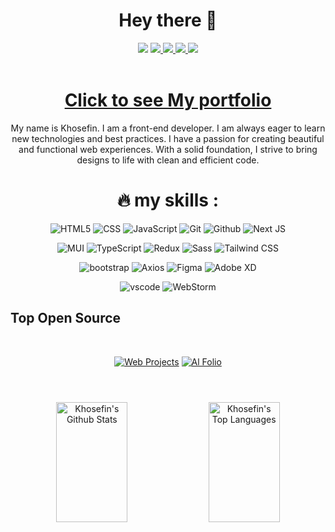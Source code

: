 
<h1 align="center">Hey there 👋</h1>
<div align="center">
 <img src="https://komarev.com/ghpvc/?username=Khosefin&style=flat-square&color=green" />
  <a href="https://linkedin.com/in/aryan-shoughi-658015288">
    <img src="https://img.shields.io/badge/LinkedIn-blue?logo=linkedin&logoColor=white" />
  </a>
  <a href="https://github.com/khosefin">
    <img src="https://img.shields.io/badge/github-black?logo=github&logoColor=white" />
  </a>
  <a href="arianshoughi@gmail.com">
    <img src="https://img.shields.io/badge/gmail-red?logo=gmail&logoColor=white" />
  </a>
  <a href="https://www.instagram.com/khosefin">
    <img src="https://img.shields.io/badge/instagram-purple?logo=instagram&logoColor=white" />
  </a>
</div>
</br>
<h1 align="center"><a href="https://Khosefin.liara.run">Click to see My portfolio</a></h1>
<p align="center"> My name is Khosefin. I am a front-end developer. I am always eager to learn new technologies and best practices. I have a passion for creating beautiful and functional web experiences. With a solid foundation, I strive to bring designs to life with clean and efficient code. </p>


<h1 align="center">🔥 my skills : </h1>
<div align="center">
  
  ![HTML5](https://img.shields.io/badge/-HTML5-000?&logo=html5&logoColor=E34F26)
  ![CSS](https://img.shields.io/badge/-CSS-000?&logo=css3&logoColor=1572B6)
  ![JavaScript](https://img.shields.io/badge/-JavaScript-000?&logo=JavaScript&logoColo)
  ![Git](https://img.shields.io/badge/-Git-000?&logo=git)
  ![Github](https://img.shields.io/badge/-Github-000?&logo=github)
  ![Next JS](https://img.shields.io/badge/Next-black?&logo=next.js)
  </div>
<div align="center">

  ![MUI](https://img.shields.io/badge/MUI-000?&logo=mui)
  ![TypeScript](https://img.shields.io/badge/typescript-000?&logo=typescript)
  ![Redux](https://img.shields.io/badge/redux-000?&logo=redux&logoColor=purple)
  ![Sass](https://img.shields.io/badge/-Sass-000?&logo=Sass)
  ![Tailwind CSS](https://img.shields.io/badge/-tailwindcss-000?&logo=tailwindcss)

</div>
<div align="center">
  
  ![bootstrap](https://img.shields.io/badge/-bootstrap-000?&logo=bootstrap)
  ![Axios](https://img.shields.io/badge/-Axios-000?&logo=Axios)
  ![Figma](https://img.shields.io/badge/figma-000?&logo=figma)
  ![Adobe XD](https://img.shields.io/badge/Adobe%20XD-000?&logo=Adobe%20XD&logoColor=#FF61F6)
  
</div>


<div align="center">
  
  ![vscode](https://img.shields.io/badge/-VScode-000?&logo=Visual-Studio-Code)
  ![WebStorm](https://img.shields.io/badge/webstorm-143?&logo=webstorm&logoColor=white&color=black)
    <br/>
</div>

## Top Open Source
<br/>
<div align="center">
  
[![Web Projects](https://github-readme-stats.vercel.app/api/pin/?username=Khosefin&repo=Ganjoor_v2&border_color=7F3FBF&bg_color=0D1117&title_color=C9D1D9&text_color=8B949E&icon_color=7F3FBF)](https://github.com/Khosefin/Ganjoor_v2)
[![Al Folio](https://github-readme-stats.vercel.app/api/pin/?username=Khosefin&repo=Nution-task-text-editor&border_color=7F3FBF&bg_color=0D1117&title_color=C9D1D9&text_color=8B949E&icon_color=7F3FBF)](hhttps://github.com/Khosefin/Nution-task-text-editor)
</div>
<h1></h1>
<div align="center">
  <br/>
    <a href="https://github.com/Khosefin"><img alt="Khosefin's Github Stats" src="https://denvercoder1-github-readme-stats.vercel.app/api?username=Khosefin&show_icons=true&count_private=true&theme=react&border_color=7F3FBF&bg_color=0D1117&title_color=F85D7F&icon_color=F8D866" height="192px" width="47.5%"/></a>
  <a href="https://github.com/Khosefin"><img alt="Khosefin's Top Languages" src="https://denvercoder1-github-readme-stats.vercel.app/api/top-langs/?username=Khosefin&langs_count=8&layout=compact&theme=react&border_color=7F3FBF&bg_color=0D1117&title_color=F85D7F&icon_color=F8D866" height="192px" width="47.5%"/></a>
</div>

